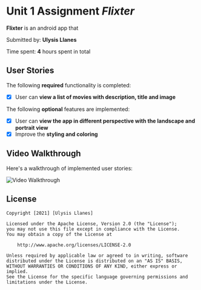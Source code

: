 # Unit 1 Assignment *Flixter*
**Flixter** is an android app that

Submitted by: **Ulysis Llanes**

Time spent: **4** hours spent in total

## User Stories

The following **required** functionality is completed:
* [x] User can **view a  list of movies  with description, title and image**

The following **optional** features are implemented:
* [x] User can **view the app in different perspective with the landscape and portrait view**
* [x] Improve the **styling and coloring**

## Video Walkthrough

Here's a walkthrough of implemented user stories:

<img src='flix1.gif' title='Video Walkthrough' width='' alt='Video Walkthrough' />


## License

    Copyright [2021] [Ulysis Llanes]

    Licensed under the Apache License, Version 2.0 (the "License");
    you may not use this file except in compliance with the License.
    You may obtain a copy of the License at

        http://www.apache.org/licenses/LICENSE-2.0

    Unless required by applicable law or agreed to in writing, software
    distributed under the License is distributed on an "AS IS" BASIS,
    WITHOUT WARRANTIES OR CONDITIONS OF ANY KIND, either express or implied.
    See the License for the specific language governing permissions and
    limitations under the License.
